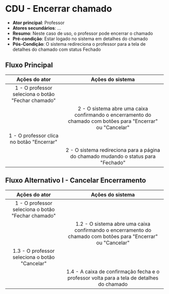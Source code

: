 # CDU - Encerrar chamado

- **Ator principal**: Professor
- **Atores secundários**: ...	 
- **Resumo**: Neste caso de uso, o professor pode encerrar o chamado
- **Pré-condição**: Estar logado no sistema em detalhes do chamado
- **Pós-Condição**: O sistema redireciona o professor para a tela de detalhes do chamado com status Fechado

## Fluxo Principal
| Ações do ator | Ações do sistema |
| :-----------------: | :-----------------: | 
| 1 - O professor seleciona o botão "Fechar chamado"|| |  
| | 2 - O sistema abre uma caixa confirmando o encerramento do chamado com botões para "Encerrar" ou "Cancelar"|    
| 1 - O professor clica no botão "Encerrar"| |  
| | 2 - O sistema redireciona para a página do chamado mudando o status para "Fechado"| 

## Fluxo Alternativo I - Cancelar Encerramento
| Ações do ator | Ações do sistema |
| :-----------------: |:-----------------: | 
| 1 - O professor seleciona o botão "Fechar chamado"|| |  
| | 1.2 - O sistema abre uma caixa confirmando o encerramento do chamado com botões para "Encerrar" ou "Cancelar"| 
| 1.3 - O professor seleciona o botão "Cancelar"| |  
| | 1.4 - A caixa de confirmação fecha e o professor volta para a tela de detalhes do chamado| 



